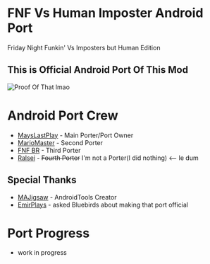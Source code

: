 # FNF Vs Human Imposter Android Port
Friday Night Funkin' Vs Imposters but Human Edition

## This is Official Android Port Of This Mod
![Proof Of That lmao](https://github.com/MaysLastPlaysThings/FNF-Vs-Human-Imposter/blob/main/susport.jpg)

# Android Port Crew
* [MaysLastPlay](https://youtube.com/@MaysLastPlay) - Main Porter/Port Owner
* [MarioMaster](https://youtube.com/@MarioMaster39) - Second Porter
* [FNF BR](https://youtube.com/@FNF-BR) - Third Porter
* [Ralsei](https://youtube.com/@ralsei.smol03) - ~~Fourth Porter~~ I'm not a Porter(I did nothing) <-- le dum
## Special Thanks
* [MAJigsaw](https://youtube.com/@m.a.jigsaw7297) - AndroidTools Creator
* [EmirPlays](https://youtube.com/@EmirPlaysFNF) - asked Bluebirds about making that port official

# Port Progress
* work in progress

